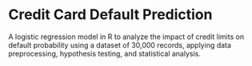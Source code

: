 # Credit Card Default Prediction
A logistic regression model in R to analyze the impact of credit limits on default probability using a dataset of 30,000 records, applying data preprocessing, hypothesis testing, and statistical analysis.
